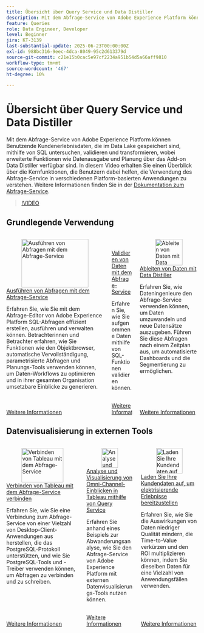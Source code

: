 ```yaml
---
title: Übersicht über Query Service und Data Distiller
description: Mit dem Abfrage-Service von Adobe Experience Platform können Benutzende Kundenerlebnisdaten, die im Data Lake gespeichert sind, mithilfe von SQL untersuchen, validieren und transformieren, wobei erweiterte Funktionen wie Datenausgabe und Planung über das Add-on Data Distiller verfügbar sind. In diesem Video erhalten Sie einen Überblick über die Kernfunktionen, die Benutzern dabei helfen, die Verwendung des Abfrage-Service in verschiedenen Platform-basierten Anwendungen zu verstehen.
feature: Queries
role: Data Engineer, Developer
level: Beginner
jira: KT-3139
last-substantial-update: 2025-06-23T00:00:00Z
exl-id: 988bc316-9eec-4dca-8049-95c2d613379d
source-git-commit: c21e15b0cac5e97cf2234a951b54d5a66aff9810
workflow-type: tm+mt
source-wordcount: '467'
ht-degree: 10%

---
```


# Übersicht über Query Service und Data Distiller

Mit dem Abfrage-Service von Adobe Experience Platform können Benutzende Kundenerlebnisdaten, die im Data Lake gespeichert sind, mithilfe von SQL untersuchen, validieren und transformieren, wobei erweiterte Funktionen wie Datenausgabe und Planung über das Add-on Data Distiller verfügbar sind. In diesem Video erhalten Sie einen Überblick über die Kernfunktionen, die Benutzern dabei helfen, die Verwendung des Abfrage-Service in verschiedenen Platform-basierten Anwendungen zu verstehen. Weitere Informationen finden Sie in der [Dokumentation zum Abfrage-Service](https://experienceleague.adobe.com/en/docs/experience-platform/query/home).

>[!VIDEO](https://video.tv.adobe.com/v/29795?learn=on&enablevpops)

## Grundlegende Verwendung

<!-- CARDS
* run-queries.md
* explore-data.md
* prepare-data.md

-->
<!-- START CARDS HTML - DO NOT MODIFY BY HAND -->
<div class="columns">
    <div class="column is-half-tablet is-half-desktop is-one-third-widescreen" aria-label="Run Queries with Query Service">
        <div class="card" style="height: 100%; display: flex; flex-direction: column; height: 100%;">
            <div class="card-image">
                <figure class="image x-is-16by9">
                    <a href="run-queries.md" title="Ausführen von Abfragen mit dem Abfrage-Service" target="_blank" rel="referrer">
                        <img class="is-bordered-r-small" src="https://video.tv.adobe.com/v/29796?format=jpeg&nocache=1759180596408" alt="Ausführen von Abfragen mit dem Abfrage-Service"
                             style="width: 100%; aspect-ratio: 16 / 9; object-fit: cover; overflow: hidden; display: block; margin: auto;">
                    </a>
                </figure>
            </div>
            <div class="card-content is-padded-small" style="display: flex; flex-direction: column; flex-grow: 1; justify-content: space-between;">
                <div class="top-card-content">
                    <p class="headline is-size-6 has-text-weight-bold">
                        <a href="run-queries.md" target="_blank" rel="referrer" title="Ausführen von Abfragen mit dem Abfrage-Service">Ausführen von Abfragen mit dem Abfrage-Service</a>
                    </p>
                    <p class="is-size-6">Erfahren Sie, wie Sie mit dem Abfrage-Editor von Adobe Experience Platform SQL-Abfragen effizient erstellen, ausführen und verwalten können. Betrachterinnen und Betrachter erfahren, wie Sie Funktionen wie den Objektbrowser, automatische Vervollständigung, parametrisierte Abfragen und Planungs-Tools verwenden können, um Daten-Workflows zu optimieren und in ihrer gesamten Organisation umsetzbare Einblicke zu generieren.</p>
                </div>
                <a href="run-queries.md" target="_blank" rel="referrer" class="spectrum-Button spectrum-Button--outline spectrum-Button--primary spectrum-Button--sizeM" style="align-self: flex-start; margin-top: 1rem;">
                    <span class="spectrum-Button-label has-no-wrap has-text-weight-bold">Weitere Informationen</span>
                </a>
            </div>
        </div>
    </div>
    <div class="column is-half-tablet is-half-desktop is-one-third-widescreen" aria-label="Validate data with Query Service">
        <div class="card" style="height: 100%; display: flex; flex-direction: column; height: 100%;">
            <div class="card-image">
                <figure class="image x-is-16by9">
                    <a href="explore-data.md" title="Validieren von Daten mit dem Abfrage-Service" target="_blank" rel="referrer">
                        <img class="is-bordered-r-small" src="https://video.tv.adobe.com/v/333415?format=jpeg&nocache=1759180596397" alt="Validieren von Daten mit dem Abfrage-Service"
                             style="width: 100%; aspect-ratio: 16 / 9; object-fit: cover; overflow: hidden; display: block; margin: auto;">
                    </a>
                </figure>
            </div>
            <div class="card-content is-padded-small" style="display: flex; flex-direction: column; flex-grow: 1; justify-content: space-between;">
                <div class="top-card-content">
                    <p class="headline is-size-6 has-text-weight-bold">
                        <a href="explore-data.md" target="_blank" rel="referrer" title="Validieren von Daten mit dem Abfrage-Service">Validieren von Daten mit dem Abfrage-Service</a>
                    </p>
                    <p class="is-size-6">Erfahren Sie, wie Sie aufgenommene Daten mithilfe von SQL-Funktionen validieren können.</p>
                </div>
                <a href="explore-data.md" target="_blank" rel="referrer" class="spectrum-Button spectrum-Button--outline spectrum-Button--primary spectrum-Button--sizeM" style="align-self: flex-start; margin-top: 1rem;">
                    <span class="spectrum-Button-label has-no-wrap has-text-weight-bold">Weitere Informationen</span>
                </a>
            </div>
        </div>
    </div>
    <div class="column is-half-tablet is-half-desktop is-one-third-widescreen" aria-label="Derive data with Data Distiller">
        <div class="card" style="height: 100%; display: flex; flex-direction: column; height: 100%;">
            <div class="card-image">
                <figure class="image x-is-16by9">
                    <a href="prepare-data.md" title="Ableiten von Daten mit Data Distiller" target="_blank" rel="referrer">
                        <img class="is-bordered-r-small" src="https://video.tv.adobe.com/v/333699?format=jpeg&nocache=1759180596403" alt="Ableiten von Daten mit Data Distiller"
                             style="width: 100%; aspect-ratio: 16 / 9; object-fit: cover; overflow: hidden; display: block; margin: auto;">
                    </a>
                </figure>
            </div>
            <div class="card-content is-padded-small" style="display: flex; flex-direction: column; flex-grow: 1; justify-content: space-between;">
                <div class="top-card-content">
                    <p class="headline is-size-6 has-text-weight-bold">
                        <a href="prepare-data.md" target="_blank" rel="referrer" title="Ableiten von Daten mit Data Distiller">Ableiten von Daten mit Data Distiller</a>
                    </p>
                    <p class="is-size-6">Erfahren Sie, wie Dateningenieure den Abfrage-Service verwenden können, um Daten umzuwandeln und neue Datensätze auszugeben. Führen Sie diese Abfragen nach einem Zeitplan aus, um automatisierte Dashboards und die Segmentierung zu ermöglichen.</p>
                </div>
                <a href="prepare-data.md" target="_blank" rel="referrer" class="spectrum-Button spectrum-Button--outline spectrum-Button--primary spectrum-Button--sizeM" style="align-self: flex-start; margin-top: 1rem;">
                    <span class="spectrum-Button-label has-no-wrap has-text-weight-bold">Weitere Informationen</span>
                </a>
            </div>
        </div>
    </div>
</div>
<!-- END CARDS HTML - DO NOT MODIFY BY HAND -->


## Datenvisualisierung in externen Tools

<!-- CARDS
* psql-client-tableau.md
* analyze-and-visualize.md
* recharge-your-customer-data.md
-->
<!-- START CARDS HTML - DO NOT MODIFY BY HAND -->
<div class="columns">
    <div class="column is-half-tablet is-half-desktop is-one-third-widescreen" aria-label="Connect Tableau to Query Service">
        <div class="card" style="height: 100%; display: flex; flex-direction: column; height: 100%;">
            <div class="card-image">
                <figure class="image x-is-16by9">
                    <a href="psql-client-tableau.md" title="Verbinden von Tableau mit dem Abfrage-Service" target="_blank" rel="referrer">
                        <img class="is-bordered-r-small" src="https://video.tv.adobe.com/v/333702?format=jpeg&nocache=1759180596876" alt="Verbinden von Tableau mit dem Abfrage-Service"
                             style="width: 100%; aspect-ratio: 16 / 9; object-fit: cover; overflow: hidden; display: block; margin: auto;">
                    </a>
                </figure>
            </div>
            <div class="card-content is-padded-small" style="display: flex; flex-direction: column; flex-grow: 1; justify-content: space-between;">
                <div class="top-card-content">
                    <p class="headline is-size-6 has-text-weight-bold">
                        <a href="psql-client-tableau.md" target="_blank" rel="referrer" title="Verbinden von Tableau mit dem Abfrage-Service">Verbinden von Tableau mit dem Abfrage-Service verbinden</a>
                    </p>
                    <p class="is-size-6">Erfahren Sie, wie Sie eine Verbindung zum Abfrage-Service von einer Vielzahl von Desktop-Client-Anwendungen aus herstellen, die das PostgreSQL-Protokoll unterstützen, und wie Sie PostgreSQL-Tools und -Treiber verwenden können, um Abfragen zu verbinden und zu schreiben.</p>
                </div>
                <a href="psql-client-tableau.md" target="_blank" rel="referrer" class="spectrum-Button spectrum-Button--outline spectrum-Button--primary spectrum-Button--sizeM" style="align-self: flex-start; margin-top: 1rem;">
                    <span class="spectrum-Button-label has-no-wrap has-text-weight-bold">Weitere Informationen</span>
                </a>
            </div>
        </div>
    </div>
    <div class="column is-half-tablet is-half-desktop is-one-third-widescreen" aria-label="Analyze and visualize omni-channel insights in Tableau using Query Service">
        <div class="card" style="height: 100%; display: flex; flex-direction: column; height: 100%;">
            <div class="card-image">
                <figure class="image x-is-16by9">
                    <a href="analyze-and-visualize.md" title="Analyse und Visualisierung von Omni-Channel-Einblicken in Tableau mithilfe von Query Service" target="_blank" rel="referrer">
                        <img class="is-bordered-r-small" src="https://video.tv.adobe.com/v/342115?format=jpeg&nocache=1759180596850" alt="Analyse und Visualisierung von Omni-Channel-Einblicken in Tableau mithilfe von Query Service"
                             style="width: 100%; aspect-ratio: 16 / 9; object-fit: cover; overflow: hidden; display: block; margin: auto;">
                    </a>
                </figure>
            </div>
            <div class="card-content is-padded-small" style="display: flex; flex-direction: column; flex-grow: 1; justify-content: space-between;">
                <div class="top-card-content">
                    <p class="headline is-size-6 has-text-weight-bold">
                        <a href="analyze-and-visualize.md" target="_blank" rel="referrer" title="Analyse und Visualisierung von Omni-Channel-Einblicken in Tableau mithilfe von Query Service">Analyse und Visualisierung von Omni-Channel-Einblicken in Tableau mithilfe von Query Service</a>
                    </p>
                    <p class="is-size-6">Erfahren Sie anhand eines Beispiels zur Abwanderungsanalyse, wie Sie den Abfrage-Service von Adobe Experience Platform mit externen Datenvisualisierungs-Tools nutzen können.</p>
                </div>
                <a href="analyze-and-visualize.md" target="_blank" rel="referrer" class="spectrum-Button spectrum-Button--outline spectrum-Button--primary spectrum-Button--sizeM" style="align-self: flex-start; margin-top: 1rem;">
                    <span class="spectrum-Button-label has-no-wrap has-text-weight-bold">Weitere Informationen</span>
                </a>
            </div>
        </div>
    </div>
    <div class="column is-half-tablet is-half-desktop is-one-third-widescreen" aria-label="Recharge your customer data to deliver electrifying experiences">
        <div class="card" style="height: 100%; display: flex; flex-direction: column; height: 100%;">
            <div class="card-image">
                <figure class="image x-is-16by9">
                    <a href="recharge-your-customer-data.md" title="Laden Sie Ihre Kundendaten auf, um elektrisierende Erlebnisse bereitzustellen" target="_blank" rel="referrer">
                        <img class="is-bordered-r-small" src="https://video.tv.adobe.com/v/342533?format=jpeg&nocache=1759180596865" alt="Laden Sie Ihre Kundendaten auf, um elektrisierende Erlebnisse bereitzustellen"
                             style="width: 100%; aspect-ratio: 16 / 9; object-fit: cover; overflow: hidden; display: block; margin: auto;">
                    </a>
                </figure>
            </div>
            <div class="card-content is-padded-small" style="display: flex; flex-direction: column; flex-grow: 1; justify-content: space-between;">
                <div class="top-card-content">
                    <p class="headline is-size-6 has-text-weight-bold">
                        <a href="recharge-your-customer-data.md" target="_blank" rel="referrer" title="Laden Sie Ihre Kundendaten auf, um elektrisierende Erlebnisse bereitzustellen">Laden Sie Ihre Kundendaten auf, um elektrisierende Erlebnisse bereitzustellen</a>
                    </p>
                    <p class="is-size-6">Erfahren Sie, wie Sie die Auswirkungen von Daten niedriger Qualität mindern, die Time-to-Value verkürzen und den ROI multiplizieren können, indem Sie dieselben Daten für eine Vielzahl von Anwendungsfällen verwenden.</p>
                </div>
                <a href="recharge-your-customer-data.md" target="_blank" rel="referrer" class="spectrum-Button spectrum-Button--outline spectrum-Button--primary spectrum-Button--sizeM" style="align-self: flex-start; margin-top: 1rem;">
                    <span class="spectrum-Button-label has-no-wrap has-text-weight-bold">Weitere Informationen</span>
                </a>
            </div>
        </div>
    </div>
</div>
<!-- END CARDS HTML - DO NOT MODIFY BY HAND -->
